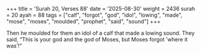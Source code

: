 +++
title = 'Surah 20, Verses 88'
date = '2025-08-30'
weight = 2436
surah = 20
ayah = 88
tags = ["calf", "forgot", "god", "idol", "lowing", "made", "mose", "moses", "moulded", "prophet", "said", "sound"]
+++

Then he moulded for them an idol of a calf that made a lowing sound. They said, “This is your god and the god of Moses, but Moses forgot ˹where it was˺!”